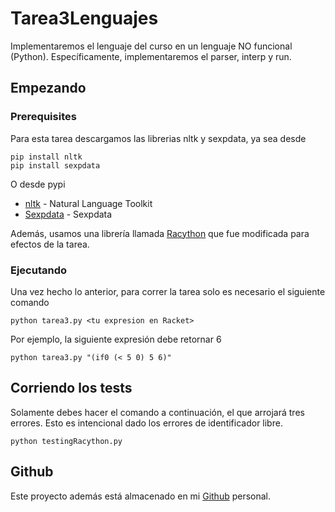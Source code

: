 # Tarea3Lenguajes

Implementaremos el lenguaje del curso en un lenguaje NO funcional (Python). Específicamente, implementaremos el parser, interp y run.

## Empezando



### Prerequisites

Para esta tarea descargamos las librerias nltk y sexpdata, ya sea desde
```
pip install nltk
pip install sexpdata
```
O desde pypi

* [nltk](https://pypi.python.org/pypi/nltk) - Natural Language Toolkit
* [Sexpdata](https://pypi.python.org/pypi/sexpdata) - Sexpdata

Además, usamos una librería llamada [Racython](https://github.com/ddworken/racython) que fue modificada para efectos de la tarea.


### Ejecutando

Una vez hecho lo anterior, para correr la tarea solo es necesario el siguiente comando

```
python tarea3.py <tu expresion en Racket>
```

Por ejemplo, la siguiente expresión debe retornar 6

```
python tarea3.py "(if0 (< 5 0) 5 6)"
```

## Corriendo los tests

Solamente debes hacer el comando a continuación, el que arrojará tres errores. Esto es intencional dado los errores de identificador libre.
```
python testingRacython.py
```

## Github

Este proyecto además está almacenado en mi [Github](https://github.com/jorgelobos/Tarea3Lenguajes) personal.